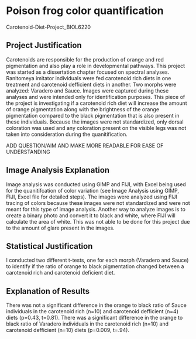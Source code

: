 # Poison frog color quantification
Carotenoid-Diet-Project_BIOL6220

## Project Justification
Carotenoids are responsible for the production of orange and red pigmentation and also play a role in developmental pathways. This project was started as a dissertation chapter focused on spectral analyses. 
Ranitomeya imitator individuals were fed carotenoid rich diets in one treatment and carotenoid defficient diets in another. Two morphs were analyzed: Varadero and Sauce. Images were captured during these analyses and were intended only for identification purposes. 
This piece of the project is investigating if a carotenoid rich diet will increase the amount of orange pigmentation along with the brightness of the orange pigmentation compared to the black pigmentation that is also present in these individuals. 
Because the images were not standardized, only dorsal coloration was used and any coloration present on the visible legs was not taken into consideration during the quanitification.

ADD QUESTION/AIM AND MAKE MORE READABLE FOR EASE OF UNDERSTANDING

## Image Analysis Explanation
Image analysis was conducted using GIMP and FIJI, with Excel being used for the quanitifcation of color variation (see Image Analysis using GIMP, FIJI, Excel file for detailed steps). The images were analyzed using FIJI tracing of colors because these images were not standardized and were not meant for this type of image analysis. Another way to analyze images is to create a binary photo and convert it to black and white, where FIJI will calculate the area of white. This was not able to be done for this project due to the amount of glare present in the images.

## Statistical Justification
I conducted two different t-tests, one for each morph (Varadero and Sauce) to identify if the ratio of orange to black pigmentation changed between a carotenoid rich and carotenoid deficient diet. 

## Explanation of Results
There was not a significant difference in the orange to black ratio of Sauce individuals in the carotenoid rich (n=10) and carotenoid defficient (n=4) diets (p=0.43, t=0.81). There was a significant difference in the orange to black ratio of Varadero individuals in the carotenoid rich (n=10) and carotenoid defficient (n=10) diets (p=0.009, t=.94).
